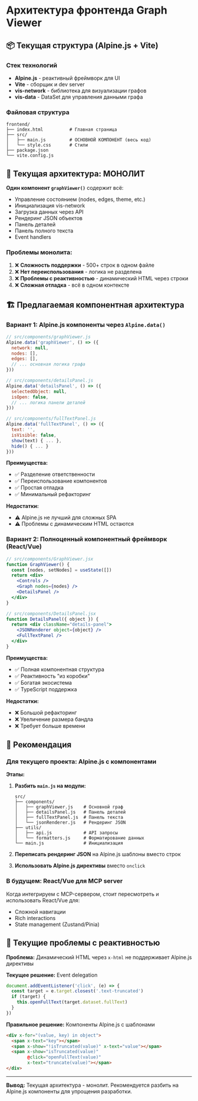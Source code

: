 # Архитектура фронтенда Graph Viewer

## 📦 Текущая структура (Alpine.js + Vite)

### Стек технологий
- **Alpine.js** - реактивный фреймворк для UI
- **Vite** - сборщик и dev server
- **vis-network** - библиотека для визуализации графов
- **vis-data** - DataSet для управления данными графа

### Файловая структура
```
frontend/
├── index.html          # Главная страница
├── src/
│   ├── main.js         # ОСНОВНОЙ КОМПОНЕНТ (весь код)
│   └── style.css       # Стили
├── package.json
└── vite.config.js
```

## 🎯 Текущая архитектура: МОНОЛИТ

**Один компонент `graphViewer()`** содержит всё:
- Управление состоянием (nodes, edges, theme, etc.)
- Инициализация vis-network
- Загрузка данных через API
- Рендеринг JSON объектов
- Панель деталей
- Панель полного текста
- Event handlers

### Проблемы монолита:
1. ❌ **Сложность поддержки** - 500+ строк в одном файле
2. ❌ **Нет переиспользования** - логика не разделена
3. ❌ **Проблемы с реактивностью** - динамический HTML через строки
4. ❌ **Сложная отладка** - всё в одном контексте

## 🏗️ Предлагаемая компонентная архитектура

### Вариант 1: Alpine.js компоненты через `Alpine.data()`

```javascript
// src/components/graphViewer.js
Alpine.data('graphViewer', () => ({
  network: null,
  nodes: [],
  edges: [],
  // ... основная логика графа
}))

// src/components/detailsPanel.js
Alpine.data('detailsPanel', () => ({
  selectedObject: null,
  isOpen: false,
  // ... логика панели деталей
}))

// src/components/fullTextPanel.js
Alpine.data('fullTextPanel', () => ({
  text: '',
  isVisible: false,
  show(text) { ... },
  hide() { ... }
}))
```

**Преимущества:**
- ✅ Разделение ответственности
- ✅ Переиспользование компонентов
- ✅ Простая отладка
- ✅ Минимальный рефакторинг

**Недостатки:**
- ⚠️ Alpine.js не лучший для сложных SPA
- ⚠️ Проблемы с динамическим HTML остаются

### Вариант 2: Полноценный компонентный фреймворк (React/Vue)

```jsx
// src/components/GraphViewer.jsx
function GraphViewer() {
  const [nodes, setNodes] = useState([])
  return <div>
    <Controls />
    <Graph nodes={nodes} />
    <DetailsPanel />
  </div>
}

// src/components/DetailsPanel.jsx
function DetailsPanel({ object }) {
  return <div className="details-panel">
    <JSONRenderer object={object} />
    <FullTextPanel />
  </div>
}
```

**Преимущества:**
- ✅ Полная компонентная структура
- ✅ Реактивность "из коробки"
- ✅ Богатая экосистема
- ✅ TypeScript поддержка

**Недостатки:**
- ❌ Большой рефакторинг
- ❌ Увеличение размера бандла
- ❌ Требует больше времени

## 🎯 Рекомендация

### Для текущего проекта: **Alpine.js с компонентами**

**Этапы:**
1. **Разбить `main.js` на модули:**
   ```
   src/
   ├── components/
   │   ├── graphViewer.js    # Основной граф
   │   ├── detailsPanel.js   # Панель деталей
   │   ├── fullTextPanel.js  # Панель текста
   │   └── jsonRenderer.js   # Рендеринг JSON
   ├── utils/
   │   ├── api.js            # API запросы
   │   └── formatters.js     # Форматирование данных
   └── main.js               # Инициализация
   ```

2. **Переписать рендеринг JSON** на Alpine.js шаблоны вместо строк

3. **Использовать Alpine.js директивы** вместо `onclick`

### В будущем: **React/Vue для MCP server**

Когда интегрируем с MCP-сервером, стоит пересмотреть и использовать React/Vue для:
- Сложной навигации
- Rich interactions
- State management (Zustand/Pinia)

## 📝 Текущие проблемы с реактивностью

**Проблема:** Динамический HTML через `x-html` не поддерживает Alpine.js директивы

**Текущее решение:** Event delegation
```javascript
document.addEventListener('click', (e) => {
  const target = e.target.closest('.text-truncated')
  if (target) {
    this.openFullText(target.dataset.fullText)
  }
})
```

**Правильное решение:** Компоненты Alpine.js с шаблонами
```html
<div x-for="(value, key) in object">
  <span x-text="key"></span>
  <span x-show="!isTruncated(value)" x-text="value"></span>
  <span x-show="isTruncated(value)" 
        @click="openFullText(value)" 
        x-text="truncate(value)"></span>
</div>
```

---

**Вывод:** Текущая архитектура - монолит. Рекомендуется разбить на Alpine.js компоненты для упрощения разработки.

